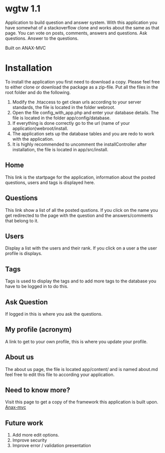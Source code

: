 # wgtw 1.1
Application to build question and answer system. With this application you have somewhat of a stackoverflow clone and works about 
the same as that page. 
You can vote on posts, comments, answers and questions. Ask questions. Answer to the questions. 

Built on ANAX-MVC
# Installation
To install the application you first need to download a copy. Please feel free to either clone or download the package as a zip-file. 
Put all the files in the root folder and do the following. 

1. Modify the .htaccess to get clean urls according to your server standards, the file is located in the folder webroot. 
2. Open the file config_with_app.php and enter your database details. The file is located in the folder app/config/database. 
3. If everything is done correctly go to the url (name of your application)webroot/install. 
4. The application sets up the database tables and you are redo to work with the application. 
5. It is highly recommended to uncomment the installController after installation, the file is located in app/src/install. 
## Home 
This link is the startpage for the application, information about the posted questions, users and tags is displayed here. 

## Questions 
This link show a list of all the posted qustions. If you click on the name you get redirected to the page with the question and the 
answers/comments that belong to it. 


##  Users
Display a list with the users and their rank. If you click on a user a the user profile is displays. 

## Tags
Tags is used to display the tags and to add more tags to the database you have to be logged in to do this. 

## Ask Question
If logged in this is where you ask the questions. 

## My profile (acronym)
A link to get to your own profile, this is where you update your profile. 

## About us
The about us page, the file is located app/content/ and is named about.md feel free to edit this file to according 
your application. 

## Need to know more?
Visit this page to get a copy of the framework this application is built upon. 
<a href="https://github.com/mosbth/Anax-MVC.git">Anax-mvc</a>

## Future work
1. Add more edit options. 
2. Improve security 
3. Improve error / validation presentation 





